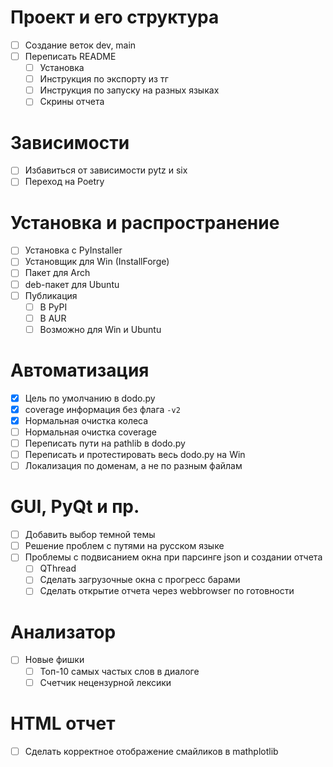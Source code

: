 # Проект и его структура
- [ ] Создание веток dev, main
- [ ] Переписать README
    - [ ] Установка
    - [ ] Инструкция по экспорту из тг
    - [ ] Инструкция по запуску на разных языках
    - [ ] Скрины отчета
# Зависимости
- [ ] Избавиться от зависимости pytz и six
- [ ] Переход на Poetry
# Установка и распространение
- [ ] Установка с PyInstaller
- [ ] Установщик для Win (InstallForge)
- [ ] Пакет для Arch
- [ ] deb-пакет для Ubuntu
- [ ] Публикация
    - [ ] В PyPI
    - [ ] В AUR
    - [ ] Возможно для Win и Ubuntu
# Автоматизация
- [x] Цель по умолчанию в dodo.py
- [x] coverage информация без флага `-v2`
- [x] Нормальная очистка колеса
- [ ] Нормальная очистка coverage
- [ ] Переписать пути на pathlib в dodo.py
- [ ] Переписать и протестировать весь dodo.py на Win
- [ ] Локализация по доменам, а не по разным файлам
# GUI, PyQt и пр.
- [ ] Добавить выбор темной темы
- [ ] Решение проблем с путями на русском языке
- [ ] Проблемы с подвисанием окна при парсинге json и создании отчета
    - [ ] QThread
    - [ ] Сделать загрузочные окна с прогресс барами
    - [ ] Сделать открытие отчета через webbrowser по готовности
# Анализатор
- [ ] Новые фишки
    - [ ] Топ-10 самых частых слов в диалоге
    - [ ] Счетчик нецензурной лексики
# HTML отчет
- [ ] Сделать корректное отображение смайликов в mathplotlib
